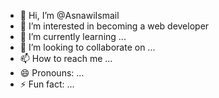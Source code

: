 - 👋 Hi, I’m @AsnawiIsmail
- 👀 I’m interested in becoming a web developer
- 🌱 I’m currently learning ...
- 💞️ I’m looking to collaborate on ...
- 📫 How to reach me ...
- 😄 Pronouns: ...
- ⚡ Fun fact: ...

<!---
AsnawiIsmail/AsnawiIsmail is a ✨ special ✨ repository because its `README.md` (this file) appears on your GitHub profile.
You can click the Preview link to take a look at your changes.
--->
